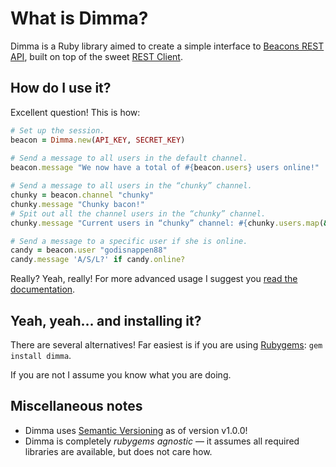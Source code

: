 What is Dimma?
==============
Dimma is a Ruby library aimed to create a simple interface to [Beacons REST API](http://www.beaconpush.com/), built on top of the sweet [REST Client](http://github.com/archiloque/rest-client).

How do I use it?
----------------
Excellent question! This is how:

```ruby
# Set up the session.
beacon = Dimma.new(API_KEY, SECRET_KEY)
    
# Send a message to all users in the default channel.
beacon.message "We now have a total of #{beacon.users} users online!"

# Send a message to all users in the “chunky” channel.
chunky = beacon.channel "chunky"
chunky.message "Chunky bacon!"
# Spit out all the channel users in the “chunky” channel.
chunky.message "Current users in “chunky” channel: #{chunky.users.map(&:name).join ', '}"

# Send a message to a specific user if she is online.
candy = beacon.user "godisnappen88"
candy.message 'A/S/L?' if candy.online?
```

Really? Yeah, really! For more advanced usage I suggest you [read the documentation](http://rdoc.info/github/Burgestrand/Dimma/master/frames).

Yeah, yeah… and installing it?
------------------------------
There are several alternatives! Far easiest is if you are using
[Rubygems](http://rubygems.org/): `gem install dimma`.

If you are not I assume you know what you are doing.

Miscellaneous notes
-------------------
- Dimma uses [Semantic Versioning](http://semver.org/) as of version v1.0.0!
- Dimma is completely *rubygems agnostic* — it assumes all required libraries are available, but does not care how.